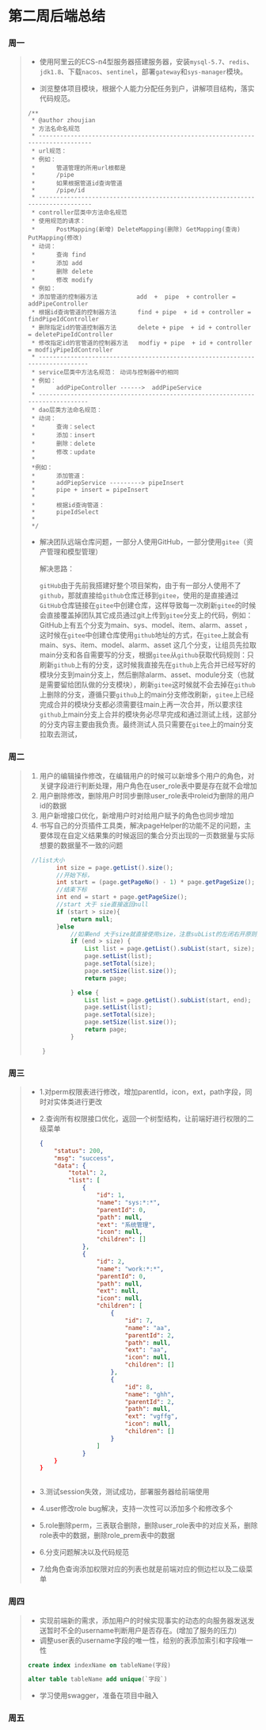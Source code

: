 # 第二周后端总结

### 周一

> - 使用阿里云的ECS-n4型服务器搭建服务器，安装`mysql-5.7`、`redis`、`jdk1.8`、下载`nacos`、`sentinel`，部署`gateway`和`sys-manager`模块。
>
> - 浏览整体项目模块，根据个人能力分配任务到户，讲解项目结构，落实代码规范。
>
> ~~~
> /**
>  * @author zhoujian
>  * 方法名命名规范
>  * -------------------------------------------------------------------------------
>  * url规范：
>  * 例如：
>  *      管道管理的所用url根都是
>  *      /pipe
>  *      如果根据管道id查询管道
>  *      /pipe/id
>  * -------------------------------------------------------------------------------
>  * controller层类中方法命名规范
>  * 使用规范的请求：
>  *      PostMapping(新增) DeleteMapping(删除) GetMapping(查询) PutMapping(修改)
>  * 动词：
>  *      查询 find
>  *      添加 add
>  *      删除 delete
>  *      修改 modify
>  * 例如：
>  * 添加管道的控制器方法           add  +  pipe  + controller = addPipeController
>  * 根据id查询管道的控制器方法      find + pipe  + id + controller = findPipeIdController
>  * 删除指定id的管道控制器方法      delete + pipe  + id + controller = deletePipeIdController
>  * 修改指定id的官管道的控制器方法   modfiy + pipe  + id + controller = modfiyPipeIdController
>  * ------------------------------------------------------------------------------
>  * service层类中方法名规范： 动词与控制器中的相同
>  * 例如：
>  *      addPipeController ------>  addPipeService
>  * ------------------------------------------------------------------------------
>  * dao层类方法命名规范：
>  * 动词：
>  *      查询：select
>  *      添加：insert
>  *      删除：delete
>  *      修改：update
>  *
>  *例如：
>  *      添加管道：
>  *      addPiepService ---------> pipeInsert
>  *      pipe + insert = pipeInsert
>  *
>  *      根据id查询管道：
>  *      pipeIdSelect
>  *
>  */
> ~~~
>
> 
>
> - 解决团队远端仓库问题，一部分人使用GitHub，一部分使用`gitee`（资产管理和模型管理）
>
>   解决思路：
>
>   ​	`gitHub`由于先前我搭建好整个项目架构，由于有一部分人使用不了`github`，那就直接给`github`仓库迁移到`gitee`，使用的是直接通过`GitHub`仓库链接在`gitee`中创建仓库，这样导致每一次刷新`gitee`的时候会直接覆盖掉团队其它成员通过git上传到`gitee`分支上的代码，例如：GitHub上有五个分支为main、sys、model、item、alarm、asset ，这时候在`gitee`中创建仓库使用`github`地址的方式，在`gitee`上就会有main、sys、item、model、alarm、asset 这几个分支，让组员先拉取main分支和各自需要写的分支，根据`gitee`从`github`获取代码规则：只刷新`github`上有的分支，这时候我直接先在`github`上先合并已经写好的模块分支到main分支上，然后删除alarm、asset、module分支（也就是需要留给团队做的分支模块），刷新`gitee`这时候就不会去掉在`github`上删除的分支，遵循只要`github`上的main分支修改刷新，`gitee`上已经完成合并的模块分支都必须需要往main上再一次合并，所以要求往`github`上main分支上合并的模块务必尽早完成和通过测试上线，这部分的分支内容主要由我负责。最终测试人员只需要在`gitee`上的main分支拉取去测试，

### 周二

> 1. 用户的编辑操作修改，在编辑用户的时候可以新增多个用户的角色，对关键字段进行判断处理，用户角色在user_role表中要是存在就不会增加
> 2. 用户删除修改，删除用户时同步删除user_role表中roleid为删除的用户id的数据
> 3. 用户新增接口优化，新增用户时对给用户赋予的角色也同步增加
> 3. 书写自己的分页插件工具类，解决pageHelper的功能不足的问题，主要体现在自定义结果集的时候返回的集合分页出现的一页数据量与实际想要的数据量不一致的问题
>
> ```java
>  //list大小
>         int size = page.getList().size();
>         //开始下标，
>         int start = (page.getPageNo() - 1) * page.getPageSize();
>         //结束下标
>         int end = start + page.getPageSize();
>         //start 大于 sie直接返回null
>         if (start > size){
>             return null;
>         }else
>             //如果end 大于size就直接使用size，注意subList的左闭右开原则，end可以为size + 1
>             if (end > size) {
>                 List list = page.getList().subList(start, size);
>                 page.setList(list);
>                 page.setTotal(size);
>                 page.setSize(list.size());
>                 return page;
> 
>             } else {
>                 List list = page.getList().subList(start, end);
>                 page.setList(list);
>                 page.setTotal(size);
>                 page.setSize(list.size());
>                 return page;
>             }
> 
>     }
> ```
>
> 

### 周三

> - 1.对perm权限表进行修改，增加parentId，icon，ext，path字段，同时对实体类进行更改
>
> - 2.查询所有权限接口优化，返回一个树型结构，让前端好进行权限的二级菜单
>
>   ```json
>   {
>       "status": 200,
>       "msg": "success",
>       "data": {
>           "total": 2,
>           "list": [
>               {
>                   "id": 1,
>                   "name": "sys:*:*",
>                   "parentId": 0,
>                   "path": null,
>                   "ext": "系统管理",
>                   "icon": null,
>                   "children": []
>               },
>               {
>                   "id": 2,
>                   "name": "work:*:*",
>                   "parentId": 0,
>                   "path": null,
>                   "ext": null,
>                   "icon": null,
>                   "children": [
>                       {
>                           "id": 7,
>                           "name": "aa",
>                           "parentId": 2,
>                           "path": null,
>                           "ext": "aa",
>                           "icon": null,
>                           "children": []
>                       },
>                       {
>                           "id": 8,
>                           "name": "ghh",
>                           "parentId": 2,
>                           "path": null,
>                           "ext": "vgffg",
>                           "icon": null,
>                           "children": []
>                       }
>                   ]
>               }  
>       }
>   }
>     
>   ```
> 
> 
> 
> - 3.测试session失效，测试成功，部署服务器给前端使用
> - 4.user修改role bug解决，支持一次性可以添加多个和修改多个
> - 5.role删除perm，三表联合删除，删除user_role表中的对应关系，删除role表中的数据，删除role_prem表中的数据
> - 6.分支问题解决以及代码规范
> - 7.给角色查询添加权限对应的列表也就是前端对应的侧边栏以及二级菜单

### 周四

> - 实现前端新的需求，添加用户的时候实现事实的动态的向服务器发送发送暂时不全的username判断用户是否存在。(增加了服务的压力)
> - 调整user表的username字段的唯一性，给别的表添加索引和字段唯一性
>
> ``` sql
> create index indexName on tableName(字段)
> 
> alter table tableName add unique(`字段`)
> ```
>
> 
>
> - 学习使用swagger，准备在项目中融入

### 周五

> 




